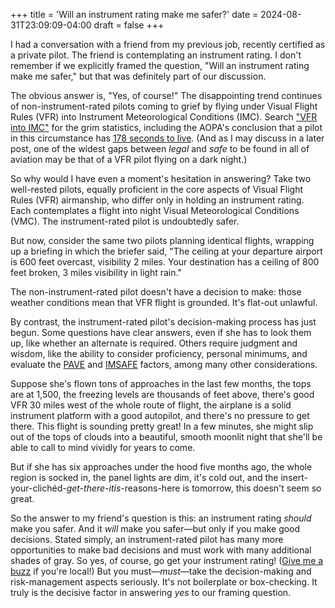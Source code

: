+++
title = 'Will an instrument rating make me safer?'
date = 2024-08-31T23:09:09-04:00
draft = false
+++

I had a conversation with a friend from my previous job, recently certified as a
private pilot. The friend is contemplating an instrument rating. I don't
remember if we explicitly framed the question, "Will an instrument rating make
me safer," but that was definitely part of our discussion.

The obvious answer is, "Yes, of course!" The disappointing trend continues of
non-instrument-rated pilots coming to grief by flying under Visual Flight Rules
(VFR) into Instrument Meteorological Conditions (IMC). Search ["VFR into
IMC"](https://www.aopa.org/training-and-safety/air-safety-institute/safety-centers/vfr-into-imc)
for the grim statistics, including the AOPA's conclusion that a pilot in this
circumstance has [178 seconds to
live](https://www.aopa.org/news-and-media/all-news/2022/june/pilot/asi-tips-178-seconds).
(And as I may discuss in a later post, one of the widest gaps between _legal_
and _safe_ to be found in all of aviation may be that of a VFR pilot flying on a
dark night.)

So why would I have even a moment's hesitation in answering? Take two
well-rested pilots, equally proficient in the core aspects of Visual Flight
Rules (VFR) airmanship, who differ only in holding an instrument rating. Each
contemplates a flight into night Visual Meteorological Conditions (VMC). The
instrument-rated pilot is undoubtedly safer.

But now, consider the same two pilots planning identical flights, wrapping up a
briefing in which the briefer said, "The ceiling at your departure airport is
600 feet overcast, visibility 2 miles. Your destination has a ceiling of 800
feet broken, 3 miles visibility in light rain."

The non-instrument-rated pilot doesn't have a decision to make: those weather
conditions mean that VFR flight is grounded. It's flat-out unlawful.

By contrast, the instrument-rated pilot's decision-making process has just
begun. Some questions have clear answers, even if she has to look them up, like
whether an alternate is required. Others require judgment and wisdom, like the
ability to consider proficiency, personal minimums, and evaluate the
[PAVE](https://www.faa.gov/sites/faa.gov/files/2022-11/PAVE_0.pdf) and
[IMSAFE](https://www.faa.gov/sites/faa.gov/files/2022-01/Single-Pilot%20Crew%20Resource%20Management.pdf)
factors, among many other considerations.

Suppose she's flown tons of approaches in the last few months, the tops are at
1,500, the freezing levels are thousands of feet above, there's good VFR 30
miles west of the whole route of flight, the airplane is a solid instrument
platform with a good autopilot, and there's no pressure to get there. This
flight is sounding pretty great! In a few minutes, she might slip out of the
tops of clouds into a beautiful, smooth moonlit night that she'll be able to
call to mind vividly for years to come.

But if she has six approaches under the hood five months ago, the whole region
is socked in, the panel lights are dim, it's cold out, and the
insert-your-clichéd-_get-there-itis_-reasons-here is tomorrow, this doesn't seem
so great.

So the answer to my friend's question is this: an instrument rating _should_
make you safer. And it _will_ make you safer—but only if you make good
decisions. Stated simply, an instrument-rated pilot has many more opportunities
to make bad decisions and must work with many additional shades of gray. So yes,
of course, go get your instrument rating! ([Give me a
buzz](mailto:ethan@raleighflightinstructor.com) if you're local!) But you
must—_must_—take the decision-making and risk-management aspects seriously. It's
not boilerplate or box-checking. It truly is the decisive factor in answering
_yes_ to our framing question.
